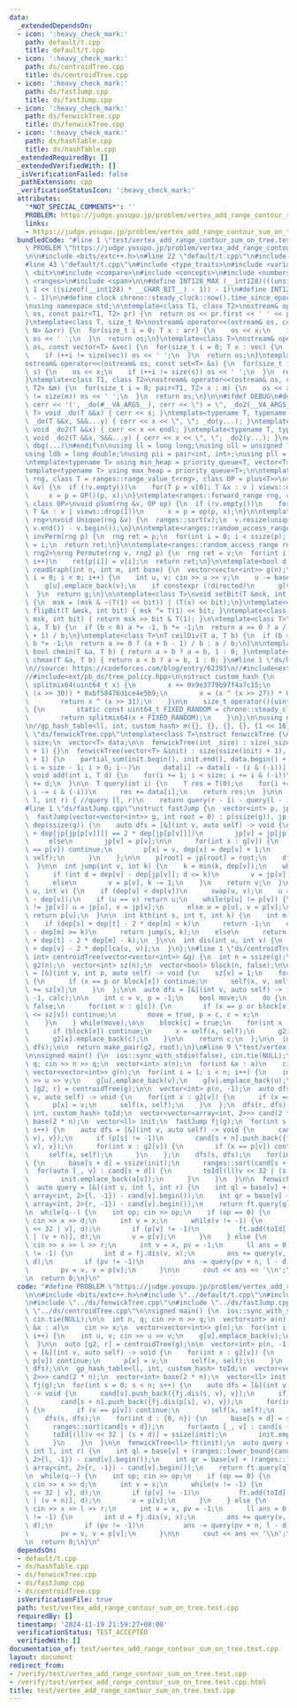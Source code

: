 ```yaml
---
data:
  _extendedDependsOn:
  - icon: ':heavy_check_mark:'
    path: default/t.cpp
    title: default/t.cpp
  - icon: ':heavy_check_mark:'
    path: ds/centroidTree.cpp
    title: ds/centroidTree.cpp
  - icon: ':heavy_check_mark:'
    path: ds/fastJump.cpp
    title: ds/fastJump.cpp
  - icon: ':heavy_check_mark:'
    path: ds/fenwickTree.cpp
    title: ds/fenwickTree.cpp
  - icon: ':heavy_check_mark:'
    path: ds/hashTable.cpp
    title: ds/hashTable.cpp
  _extendedRequiredBy: []
  _extendedVerifiedWith: []
  _isVerificationFailed: false
  _pathExtension: cpp
  _verificationStatusIcon: ':heavy_check_mark:'
  attributes:
    '*NOT_SPECIAL_COMMENTS*': ''
    PROBLEM: https://judge.yosupo.jp/problem/vertex_add_range_contour_sum_on_tree
    links:
    - https://judge.yosupo.jp/problem/vertex_add_range_contour_sum_on_tree
  bundledCode: "#line 1 \"test/vertex_add_range_contour_sum_on_tree.test.cpp\"\n#define\
    \ PROBLEM \"https://judge.yosupo.jp/problem/vertex_add_range_contour_sum_on_tree\"\
    \n\n#include <bits/extc++.h>\n#line 22 \"default/t.cpp\"\n#include <initializer_list>\n\
    #line 43 \"default/t.cpp\"\n#include <type_traits>\n#include <variant>\n#include\
    \ <bit>\n#include <compare>\n#include <concepts>\n#include <numbers>\n#include\
    \ <ranges>\n#include <span>\n\n#define INT128_MAX (__int128)(((unsigned __int128)\
    \ 1 << ((sizeof(__int128) * __CHAR_BIT__) - 1)) - 1)\n#define INT128_MIN (-INT128_MAX\
    \ - 1)\n\n#define clock chrono::steady_clock::now().time_since_epoch().count()\n\
    \nusing namespace std;\n\ntemplate<class T1, class T2>\nostream& operator<<(ostream&\
    \ os, const pair<T1, T2> pr) {\n  return os << pr.first << ' ' << pr.second;\n\
    }\ntemplate<class T, size_t N>\nostream& operator<<(ostream& os, const array<T,\
    \ N> &arr) {\n  for(size_t i = 0; T x : arr) {\n    os << x;\n    if (++i != N)\
    \ os << ' ';\n  }\n  return os;\n}\ntemplate<class T>\nostream& operator<<(ostream&\
    \ os, const vector<T> &vec) {\n  for(size_t i = 0; T x : vec) {\n    os << x;\n\
    \    if (++i != size(vec)) os << ' ';\n  }\n  return os;\n}\ntemplate<class T>\n\
    ostream& operator<<(ostream& os, const set<T> &s) {\n  for(size_t i = 0; T x :\
    \ s) {\n    os << x;\n    if (++i != size(s)) os << ' ';\n  }\n  return os;\n\
    }\ntemplate<class T1, class T2>\nostream& operator<<(ostream& os, const map<T1,\
    \ T2> &m) {\n  for(size_t i = 0; pair<T1, T2> x : m) {\n    os << x;\n    if (++i\
    \ != size(m)) os << ' ';\n  }\n  return os;\n}\n\n#ifdef DEBUG\n#define dbg(...)\
    \ cerr << '(', _do(#__VA_ARGS__), cerr << \") = \", _do2(__VA_ARGS__)\ntemplate<typename\
    \ T> void _do(T &&x) { cerr << x; }\ntemplate<typename T, typename ...S> void\
    \ _do(T &&x, S&&...y) { cerr << x << \", \"; _do(y...); }\ntemplate<typename T>\
    \ void _do2(T &&x) { cerr << x << endl; }\ntemplate<typename T, typename ...S>\
    \ void _do2(T &&x, S&&...y) { cerr << x << \", \"; _do2(y...); }\n#else\n#define\
    \ dbg(...)\n#endif\n\nusing ll = long long;\nusing ull = unsigned long long;\n\
    using ldb = long double;\nusing pii = pair<int, int>;\nusing pll = pair<ll, ll>;\n\
    \ntemplate<typename T> using min_heap = priority_queue<T, vector<T>, greater<T>>;\n\
    template<typename T> using max_heap = priority_queue<T>;\n\ntemplate<ranges::forward_range\
    \ rng, class T = ranges::range_value_t<rng>, class OP = plus<T>>\nvoid pSum(rng\
    \ &v) {\n  if (!v.empty())\n    for(T p = v[0]; T &x : v | views::drop(1))\n \
    \     x = p = OP()(p, x);\n}\ntemplate<ranges::forward_range rng, class T = ranges::range_value_t<rng>,\
    \ class OP>\nvoid pSum(rng &v, OP op) {\n  if (!v.empty())\n    for(T p = v[0];\
    \ T &x : v | views::drop(1))\n      x = p = op(p, x);\n}\n\ntemplate<ranges::forward_range\
    \ rng>\nvoid Unique(rng &v) {\n  ranges::sort(v);\n  v.resize(unique(v.begin(),\
    \ v.end()) - v.begin());\n}\n\ntemplate<ranges::random_access_range rng>\nrng\
    \ invPerm(rng p) {\n  rng ret = p;\n  for(int i = 0; i < ssize(p); i++)\n    ret[p[i]]\
    \ = i;\n  return ret;\n}\n\ntemplate<ranges::random_access_range rng, ranges::random_access_range\
    \ rng2>\nrng Permute(rng v, rng2 p) {\n  rng ret = v;\n  for(int i = 0; i < ssize(p);\
    \ i++)\n    ret[p[i]] = v[i];\n  return ret;\n}\n\ntemplate<bool directed>\nvector<vector<int>>\
    \ readGraph(int n, int m, int base) {\n  vector<vector<int>> g(n);\n  for(int\
    \ i = 0; i < m; i++) {\n    int u, v; cin >> u >> v;\n    u -= base, v -= base;\n\
    \    g[u].emplace_back(v);\n    if constexpr (!directed)\n      g[v].emplace_back(u);\n\
    \  }\n  return g;\n}\n\ntemplate<class T>\nvoid setBit(T &msk, int bit, bool x)\
    \ {\n  msk = (msk & ~(T(1) << bit)) | (T(x) << bit);\n}\ntemplate<class T> void\
    \ flipBit(T &msk, int bit) { msk ^= T(1) << bit; }\ntemplate<class T> bool getBit(T\
    \ msk, int bit) { return msk >> bit & T(1); }\n\ntemplate<class T>\nT floorDiv(T\
    \ a, T b) {\n  if (b < 0) a *= -1, b *= -1;\n  return a >= 0 ? a / b : (a - b\
    \ + 1) / b;\n}\ntemplate<class T>\nT ceilDiv(T a, T b) {\n  if (b < 0) a *= -1,\
    \ b *= -1;\n  return a >= 0 ? (a + b - 1) / b : a / b;\n}\n\ntemplate<class T>\
    \ bool chmin(T &a, T b) { return a > b ? a = b, 1 : 0; }\ntemplate<class T> bool\
    \ chmax(T &a, T b) { return a < b ? a = b, 1 : 0; }\n#line 1 \"ds/hashTable.cpp\"\
    \n//source: https://codeforces.com/blog/entry/62393\n//#include<ext/pb_ds/assoc_container.hpp>\n\
    //#include<ext/pb_ds/tree_policy.hpp>\n\nstruct custom_hash {\n    static uint64_t\
    \ splitmix64(uint64_t x) {\n        x += 0x9e3779b97f4a7c15;\n        x = (x ^\
    \ (x >> 30)) * 0xbf58476d1ce4e5b9;\n        x = (x ^ (x >> 27)) * 0x94d049bb133111eb;\n\
    \        return x ^ (x >> 31);\n    }\n\n    size_t operator()(uint64_t x) const\
    \ {\n        static const uint64_t FIXED_RANDOM = chrono::steady_clock::now().time_since_epoch().count();\n\
    \        return splitmix64(x + FIXED_RANDOM);\n    }\n};\n\nusing namespace __gnu_pbds;\n\
    \n//gp_hash_table<ll, int, custom_hash> m({}, {}, {}, {}, {1 << 16});\n#line 1\
    \ \"ds/fenwickTree.cpp\"\ntemplate<class T>\nstruct fenwickTree {\n  const int\
    \ size;\n  vector<T> data;\n\n  fenwickTree(int _size) : size(_size + 1), data(_size\
    \ + 1) {}\n  fenwickTree(vector<T> &init) : size(ssize(init) + 1), data(ssize(init)\
    \ + 1) {\n    partial_sum(init.begin(), init.end(), data.begin() + 1);\n    for(int\
    \ i = size - 1; i > 0; i--)\n      data[i] -= data[i - (i & (-i))];\n  }\n\n \
    \ void add(int i, T d) {\n    for(i += 1; i < size; i += i & (-i))\n      data[i]\
    \ += d;\n  }\n\n  T query(int i) {\n    T res = T(0);\n    for(i += 1; i > 0;\
    \ i -= i & (-i))\n      res += data[i];\n    return res;\n  }\n\n  T query(int\
    \ l, int r) { //query [l, r)\n    return query(r - 1) - query(l - 1);\n  }\n};\n\
    #line 1 \"ds/fastJump.cpp\"\nstruct fastJump {\n  vector<int> p, jp, dep;\n\n\
    \  fastJump(vector<vector<int>> g, int root = 0) : p(ssize(g)), jp(ssize(g)),\
    \ dep(ssize(g)) {\n    auto dfs = [&](int v, auto self) -> void {\n      if (dep[p[v]]\
    \ + dep[jp[jp[p[v]]]] == 2 * dep[jp[p[v]]])\n        jp[v] = jp[jp[p[v]]];\n \
    \     else\n        jp[v] = p[v];\n\n      for(int x : g[v]) {\n        if (x\
    \ == p[v]) continue;\n        p[x] = v, dep[x] = dep[v] + 1;\n        self(x,\
    \ self);\n      }\n    };\n\n    p[root] = jp[root] = root;\n    dfs(root, dfs);\n\
    \  }\n\n  int jump(int v, int k) {\n    k = min(k, dep[v]);\n    while(k) {\n\
    \      if (int d = dep[v] - dep[jp[v]]; d <= k)\n        v = jp[v], k -= d;\n\
    \      else\n        v = p[v], k -= 1;\n    }\n    return v;\n  }\n\n  int lca(int\
    \ u, int v) {\n    if (dep[u] < dep[v])\n      swap(u, v);\n    u = jump(u, dep[u]\
    \ - dep[v]);\n    if (u == v) return u;\n    while(p[u] != p[v]) {\n      if (jp[u]\
    \ != jp[v]) u = jp[u], v = jp[v];\n      else u = p[u], v = p[v];\n    }\n   \
    \ return p[u];\n  }\n\n  int kth(int s, int t, int k) {\n    int m = lca(s, t);\n\
    \    if (dep[s] + dep[t] - 2 * dep[m] < k)\n      return -1;\n    else if (dep[s]\
    \ - dep[m] >= k)\n      return jump(s, k);\n    else\n      return jump(t, dep[s]\
    \ + dep[t] - 2 * dep[m] - k);\n  }\n\n  int dis(int u, int v) {\n    return dep[u]\
    \ + dep[v] - 2 * dep[lca(u, v)];\n  }\n};\n#line 1 \"ds/centroidTree.cpp\"\npair<vector<vector<int>>,\
    \ int> centroidTree(vector<vector<int>> &g) {\n  int n = ssize(g);\n  vector<vector<int>>\
    \ g2(n);\n  vector<int> sz(n);\n  vector<bool> block(n, false);\n\n  auto calc\
    \ = [&](int v, int p, auto self) -> void {\n    sz[v] = 1;\n    for(int x : g[v])\
    \ {\n      if (x == p or block[x]) continue;\n      self(x, v, self);\n      sz[v]\
    \ += sz[x];\n    }\n  };\n\n  auto dfs = [&](int v, auto self) -> int {\n    calc(v,\
    \ -1, calc);\n\n    int c = v, p = -1;\n    bool move;\n    do {\n      move =\
    \ false;\n      for(int x : g[c]) {\n        if (x == p or block[x] or 2 * sz[x]\
    \ <= sz[v]) continue;\n        move = true, p = c, c = x;\n        break;\n  \
    \    }\n    } while(move);\n\n    block[c] = true;\n    for(int x : g[c]) {\n\
    \      if (block[x]) continue;\n      x = self(x, self);\n      g2[c].emplace_back(x);\n\
    \      g2[x].emplace_back(c);\n    }\n\n    return c;\n  };\n\n  int root = dfs(0,\
    \ dfs);\n\n  return make_pair(g2, root);\n}\n#line 9 \"test/vertex_add_range_contour_sum_on_tree.test.cpp\"\
    \n\nsigned main() {\n  ios::sync_with_stdio(false), cin.tie(NULL);\n\n  int n,\
    \ q; cin >> n >> q;\n  vector<int> a(n);\n  for(int &x : a)\n    cin >> x;\n \
    \ vector<vector<int>> g(n);\n  for(int i = 1; i < n; i++) {\n    int u, v; cin\
    \ >> u >> v;\n    g[u].emplace_back(v);\n    g[v].emplace_back(u);\n  }\n\n  auto\
    \ [g2, r] = centroidTree(g);\n\n  vector<int> p(n, -1);\n  auto dfs = [&](int\
    \ v, auto self) -> void {\n    for(int x : g2[v]) {\n      if (x == p[v]) continue;\n\
    \      p[x] = v;\n      self(x, self);\n    }\n  };\n  dfs(r, dfs);\n\n  gp_hash_table<ll,\
    \ int, custom_hash> toId;\n  vector<vector<array<int, 2>>> cand(2 * n);\n  vector<int>\
    \ base(2 * n);\n  vector<ll> init;\n  fastJump fj(g);\n  for(int s = 0; s < n;\
    \ s++) {\n    auto dfs = [&](int v, auto self) -> void {\n      cand[s].push_back({fj.dis(s,\
    \ v), v});\n      if (p[s] != -1)\n        cand[s + n].push_back({fj.dis(p[s],\
    \ v), v});\n      for(int x : g2[v]) {\n        if (x == p[v]) continue;\n   \
    \     self(x, self);\n      }\n    };\n    dfs(s, dfs);\n    for(int d : {0, n})\
    \ {\n      base[s + d] = ssize(init);\n      ranges::sort(cand[s + d]);\n    \
    \  for(auto [_, v] : cand[s + d]) {\n        toId[(ll)v << 32 | (s + d)] = ssize(init);\n\
    \        init.emplace_back(a[v]);\n      }\n    }\n  }\n\n  fenwickTree<ll> ft(init);\n\
    \  auto query = [&](int v, int l, int r) {\n    int ql = base[v] + (ranges::lower_bound(cand[v],\
    \ array<int, 2>{l, -1}) - cand[v].begin());\n    int qr = base[v] + (ranges::lower_bound(cand[v],\
    \ array<int, 2>{r, -1}) - cand[v].begin());\n    return ft.query(ql, qr);\n  };\n\
    \n  while(q--) {\n    int op; cin >> op;\n    if (op == 0) {\n      int x, d;\
    \ cin >> x >> d;\n      int v = x;\n      while(v != -1) {\n        ft.add(toId[(ll)x\
    \ << 32 | v], d);\n        if (p[v] != -1)\n          ft.add(toId[(ll)x << 32\
    \ | (v + n)], d);\n        v = p[v];\n      }\n    } else {\n      int x, l, r;\
    \ cin >> x >> l >> r;\n      int v = x, pv = -1;\n      ll ans = 0;\n      while(v\
    \ != -1) {\n        int d = fj.dis(v, x);\n        ans += query(v, l - d, r -\
    \ d);\n        if (pv != -1)\n          ans -= query(pv + n, l - d, r - d);\n\
    \        pv = v, v = p[v];\n      }\n\n      cout << ans << '\\n';\n    }\n  }\n\
    \n  return 0;\n}\n"
  code: "#define PROBLEM \"https://judge.yosupo.jp/problem/vertex_add_range_contour_sum_on_tree\"\
    \n\n#include <bits/extc++.h>\n#include \"../default/t.cpp\"\n#include \"../ds/hashTable.cpp\"\
    \n#include \"../ds/fenwickTree.cpp\"\n#include \"../ds/fastJump.cpp\"\n#include\
    \ \"../ds/centroidTree.cpp\"\n\nsigned main() {\n  ios::sync_with_stdio(false),\
    \ cin.tie(NULL);\n\n  int n, q; cin >> n >> q;\n  vector<int> a(n);\n  for(int\
    \ &x : a)\n    cin >> x;\n  vector<vector<int>> g(n);\n  for(int i = 1; i < n;\
    \ i++) {\n    int u, v; cin >> u >> v;\n    g[u].emplace_back(v);\n    g[v].emplace_back(u);\n\
    \  }\n\n  auto [g2, r] = centroidTree(g);\n\n  vector<int> p(n, -1);\n  auto dfs\
    \ = [&](int v, auto self) -> void {\n    for(int x : g2[v]) {\n      if (x ==\
    \ p[v]) continue;\n      p[x] = v;\n      self(x, self);\n    }\n  };\n  dfs(r,\
    \ dfs);\n\n  gp_hash_table<ll, int, custom_hash> toId;\n  vector<vector<array<int,\
    \ 2>>> cand(2 * n);\n  vector<int> base(2 * n);\n  vector<ll> init;\n  fastJump\
    \ fj(g);\n  for(int s = 0; s < n; s++) {\n    auto dfs = [&](int v, auto self)\
    \ -> void {\n      cand[s].push_back({fj.dis(s, v), v});\n      if (p[s] != -1)\n\
    \        cand[s + n].push_back({fj.dis(p[s], v), v});\n      for(int x : g2[v])\
    \ {\n        if (x == p[v]) continue;\n        self(x, self);\n      }\n    };\n\
    \    dfs(s, dfs);\n    for(int d : {0, n}) {\n      base[s + d] = ssize(init);\n\
    \      ranges::sort(cand[s + d]);\n      for(auto [_, v] : cand[s + d]) {\n  \
    \      toId[(ll)v << 32 | (s + d)] = ssize(init);\n        init.emplace_back(a[v]);\n\
    \      }\n    }\n  }\n\n  fenwickTree<ll> ft(init);\n  auto query = [&](int v,\
    \ int l, int r) {\n    int ql = base[v] + (ranges::lower_bound(cand[v], array<int,\
    \ 2>{l, -1}) - cand[v].begin());\n    int qr = base[v] + (ranges::lower_bound(cand[v],\
    \ array<int, 2>{r, -1}) - cand[v].begin());\n    return ft.query(ql, qr);\n  };\n\
    \n  while(q--) {\n    int op; cin >> op;\n    if (op == 0) {\n      int x, d;\
    \ cin >> x >> d;\n      int v = x;\n      while(v != -1) {\n        ft.add(toId[(ll)x\
    \ << 32 | v], d);\n        if (p[v] != -1)\n          ft.add(toId[(ll)x << 32\
    \ | (v + n)], d);\n        v = p[v];\n      }\n    } else {\n      int x, l, r;\
    \ cin >> x >> l >> r;\n      int v = x, pv = -1;\n      ll ans = 0;\n      while(v\
    \ != -1) {\n        int d = fj.dis(v, x);\n        ans += query(v, l - d, r -\
    \ d);\n        if (pv != -1)\n          ans -= query(pv + n, l - d, r - d);\n\
    \        pv = v, v = p[v];\n      }\n\n      cout << ans << '\\n';\n    }\n  }\n\
    \n  return 0;\n}\n"
  dependsOn:
  - default/t.cpp
  - ds/hashTable.cpp
  - ds/fenwickTree.cpp
  - ds/fastJump.cpp
  - ds/centroidTree.cpp
  isVerificationFile: true
  path: test/vertex_add_range_contour_sum_on_tree.test.cpp
  requiredBy: []
  timestamp: '2024-11-19 21:59:27+08:00'
  verificationStatus: TEST_ACCEPTED
  verifiedWith: []
documentation_of: test/vertex_add_range_contour_sum_on_tree.test.cpp
layout: document
redirect_from:
- /verify/test/vertex_add_range_contour_sum_on_tree.test.cpp
- /verify/test/vertex_add_range_contour_sum_on_tree.test.cpp.html
title: test/vertex_add_range_contour_sum_on_tree.test.cpp
---
```

